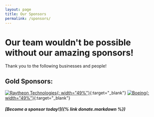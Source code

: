```yaml
---
layout: page
title: Our Sponsors
permalink: /sponsors/
---
```


# Our team wouldn't be possible without our amazing sponsors!  
Thank you to the following businesses and people!

## Gold Sponsors:

[![Raytheon Technologies](https://upload.wikimedia.org/wikipedia/commons/thumb/a/a8/Raytheon_Technologies_logo.svg/2560px-Raytheon_Technologies_logo.svg.png){: width="49%"}](https://www.rtx.com/){:target="_blank"} [![Boeing](https://upload.wikimedia.org/wikipedia/commons/thumb/4/4f/Boeing_full_logo.svg/2560px-Boeing_full_logo.svg.png){: width="49%"}](https://www.boeing.com/){:target="_blank"}


##### [Become a sponsor today!]({% link donate.markdown %})

